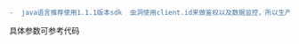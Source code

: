 ```diff
-  java语言推荐使用1.1.1版本sdk  虫洞使用client.id来做鉴权以及数据监控，所以生产消费客户端必须设置 client.id , 生产客户端填写申请到的生产者ID，消费客户端填写申请到的消费组
```

具体参数可参考代码